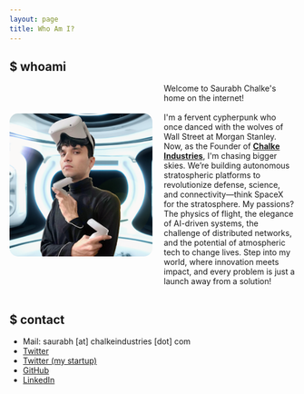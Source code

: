 ```yaml
---
layout: page
title: Who Am I?
---
```


## $ whoami

<div class="about-me-content" style="display: flex; align-items: center;">
    <img src="/assets/images/about-me/profile-picture.png" alt="Saurabh Chalke's Image" style="max-width: 50%; margin-right: 20px; border-radius: 15px;">
    <div>
        Welcome to Saurabh Chalke's home on the internet!<br /><br />I'm a fervent cypherpunk who once danced with the wolves of Wall Street at Morgan Stanley. Now, as the Founder of <a href="https://chalkeindustries.com/" target="_blank"><strong>Chalke Industries</strong></a>, I'm chasing bigger skies. We’re building autonomous stratospheric platforms to revolutionize defense, science, and connectivity—think SpaceX for the stratosphere. My passions? The physics of flight, the elegance of AI-driven systems, the challenge of distributed networks, and the potential of atmospheric tech to change lives. Step into my world, where innovation meets impact, and every problem is just a launch away from a solution!
    </div>
</div>

<br />

## $ contact
- Mail: saurabh [at] chalkeindustries [dot] com
- [Twitter](https://twitter.com/saurabhchalke)
- [Twitter (my startup)](https://twitter.com/GlamrHQ)
- [GitHub](https://github.com/saurabhchalke)
- [LinkedIn](https://www.linkedin.com/in/saurabhchalke/)
